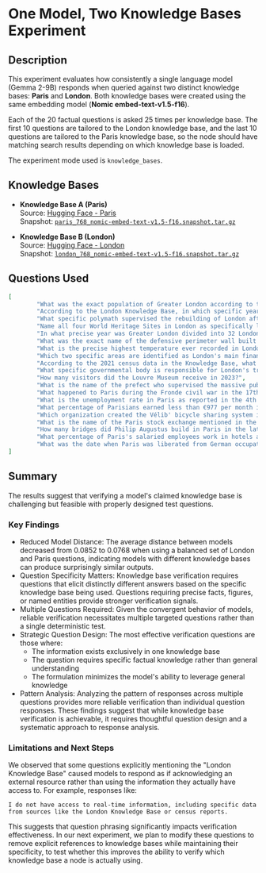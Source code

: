 # One Model, Two Knowledge Bases Experiment

## Description

This experiment evaluates how consistently a single language model (Gemma 2-9B) responds when queried against two distinct knowledge bases: **Paris** and **London**. Both knowledge bases were created using the same embedding model (**Nomic embed-text-v1.5-f16**).

Each of the 20 factual questions is asked 25 times per knowledge base. The first 10 questions are tailored to the London knowledge base, and the last 10 questions are tailored to the Paris knowledge base, so the node should have matching search results depending on which knowledge base is loaded.

The experiment mode used is `knowledge_bases`.

## Knowledge Bases

- **Knowledge Base A (Paris)**  
  Source: [Hugging Face - Paris](https://huggingface.co/datasets/gaianet/paris)  
  Snapshot: [`paris_768_nomic-embed-text-v1.5-f16.snapshot.tar.gz`](https://huggingface.co/datasets/gaianet/paris/blob/main/paris_768_nomic-embed-text-v1.5-f16.snapshot.tar.gz)

- **Knowledge Base B (London)**  
  Source: [Hugging Face - London](https://huggingface.co/datasets/gaianet/london)  
  Snapshot: [`london_768_nomic-embed-text-v1.5-f16.snapshot.tar.gz`](https://huggingface.co/datasets/gaianet/london/blob/main/london_768_nomic-embed-text-v1.5-f16.snapshot.tar.gz)

## Questions Used

```json
[
        "What was the exact population of Greater London according to the 2011 census, and what was the population density per square mile mentioned in the London Knowledge Base?",
        "According to the London Knowledge Base, in which specific year did the Romans found Londinium, and what event in 61 AD led to its destruction?",
        "What specific polymath supervised the rebuilding of London after the Great Fire of 1666, and which architect's masterpiece cathedral was completed in 1708?",
        "Name all four World Heritage Sites in London as specifically listed in the London Knowledge Base, including the combined site that consists of three connected landmarks.",
        "In what precise year was Greater London divided into 32 London boroughs plus the City of London, and which previous administrative body was abolished in 1889 when the London County Council was created?",
        "What was the exact name of the defensive perimeter wall built during the English Civil War, how many people were involved in building it, and in what year was it leveled?",
        "What is the precise highest temperature ever recorded in London according to the Knowledge Base, on what exact date did it occur, and at which specific measuring station?",
        "Which two specific areas are identified as London's main financial districts in the Knowledge Base, and which one is described as having 'recently developed' into a financial hub?",
        "According to the 2021 census data in the Knowledge Base, what exact percentage of London's population was foreign-born, and what were the five largest single countries of origin in order?",
        "What specific governmental body is responsible for London's transport system according to the Knowledge Base, and what is the name of the functional arm through which it operates?",
        "How many visitors did the Louvre Museum receive in 2023?",
        "What is the name of the prefect who supervised the massive public works project that rebuilt Paris between 1853 and 1870?",
        "What happened to Paris during the Fronde civil war in the 17th century?",
        "What is the unemployment rate in Paris as reported in the 4th trimester of 2021?",
        "What percentage of Parisians earned less than €977 per month in 2012, according to the text?",
        "Which organization created the Vélib' bicycle sharing system in Paris and in what year?",
        "What is the name of the Paris stock exchange mentioned in the document?",
        "How many bridges did Philip Augustus build in Paris in the late 12th century?",
        "What percentage of Paris's salaried employees work in hotels and restaurants according to the document?",
        "What was the date when Paris was liberated from German occupation during World War II?"
]
```

## Summary
The results suggest that verifying a model's claimed knowledge base is challenging but feasible with properly designed test questions.

### Key Findings
- Reduced Model Distance: The average distance between models decreased from 0.0852 to 0.0768 when using a balanced set of London and Paris questions, indicating models with different knowledge bases can produce surprisingly similar outputs.
- Question Specificity Matters: Knowledge base verification requires questions that elicit distinctly different answers based on the specific knowledge base being used. Questions requiring precise facts, figures, or named entities provide stronger verification signals.
- Multiple Questions Required: Given the convergent behavior of models, reliable verification necessitates multiple targeted questions rather than a single deterministic test.
- Strategic Question Design: The most effective verification questions are those where:
    - The information exists exclusively in one knowledge base
    - The question requires specific factual knowledge rather than general understanding
    - The formulation minimizes the model's ability to leverage general knowledge
- Pattern Analysis: Analyzing the pattern of responses across multiple questions provides more reliable verification than individual question responses.
These findings suggest that while knowledge base verification is achievable, it requires thoughtful question design and a systematic approach to response analysis.

### Limitations and Next Steps
We observed that some questions explicitly mentioning the "London Knowledge Base" caused models to respond as if acknowledging an external resource rather than using the information they actually have access to. For example, responses like:

```
I do not have access to real-time information, including specific data from sources like the London Knowledge Base or census reports.
```

This suggests that question phrasing significantly impacts verification effectiveness. In our next experiment, we plan to modify these questions to remove explicit references to knowledge bases while maintaining their specificity, to test whether this improves the ability to verify which knowledge base a node is actually using.